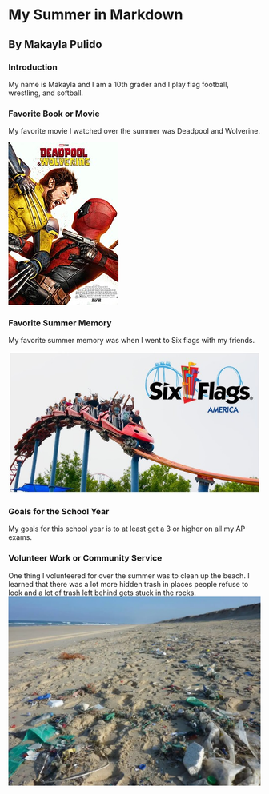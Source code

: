 # My Summer in Markdown
## By Makayla Pulido
### **Introduction**
My name is Makayla and I am a 10th grader and I play flag football, wrestling, and softball.
### **Favorite Book or Movie**
My favorite movie I watched over the summer was Deadpool and Wolverine.

![Poster for movie](Deadpool_&_Wolverine_poster.jpg)
### **Favorite Summer Memory**
My favorite summer memory was when I went to Six flags with my friends. 

![Poster for Six Flags](sixflags.jpg)
### **Goals for the School Year**
My goals for this school year is to at least get a 3 or higher on all my AP exams.
### **Volunteer Work or Community Service**
One thing I volunteered for over the summer was to clean up the beach. I learned that there was a lot more hidden trash in places people refuse to look and a lot of trash left behind gets stuck in the rocks.
![Beach img](beach.webp)